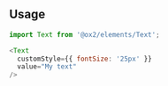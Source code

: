 ## Usage
```js
import Text from '@ox2/elements/Text';

<Text
  customStyle={{ fontSize: '25px' }}
  value="My text"
/>

```

